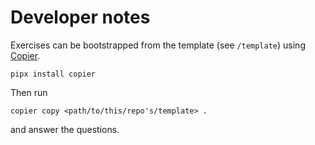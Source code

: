 # Developer notes

Exercises can be bootstrapped from the template (see `/template`) using [Copier](https://copier.readthedocs.io/en/stable/).

```console
pipx install copier
```

Then run 

```console
copier copy <path/to/this/repo's/template> .
```

and answer the questions.
